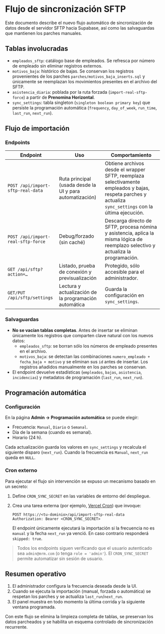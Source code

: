 # Flujo de sincronización SFTP

Este documento describe el nuevo flujo automático de sincronización de datos desde el servidor SFTP hacia Supabase, así como las salvaguardas que mantienen los parches manuales.

## Tablas involucradas

- `empleados_sftp`: catálogo base de empleados. Se refresca por número de empleado sin eliminar registros externos.
- `motivos_baja`: histórico de bajas. Se conservan los registros provenientes de los parches `parches/motivos_baja_inserts.sql` y únicamente se reemplazan los movimientos presentes en el archivo del SFTP.
- `asistencia_diaria`: poblada por la ruta forzada (`import-real-sftp-force`) a partir de **Prenomina Horizontal**.
- `sync_settings`: tabla singleton (`singleton boolean primary key`) que persiste la programación automática (`frequency`, `day_of_week`, `run_time`, `last_run`, `next_run`).

## Flujo de importación

### Endpoints

| Endpoint | Uso | Comportamiento |
|----------|-----|----------------|
| `POST /api/import-sftp-real-data` | Ruta principal (usada desde la UI y para automatización) | Obtiene archivos desde el wrapper SFTP, reemplaza selectivamente empleados y bajas, respeta parches y actualiza `sync_settings` con la última ejecución. |
| `POST /api/import-real-sftp-force` | Debug/forzado (sin caché) | Descarga directo de SFTP, procesa nómina y asistencia, aplica la misma lógica de reemplazo selectivo y actualiza la programación. |
| `GET /api/sftp?action=…` | Listado, prueba de conexión y previsualización | Protegido, sólo accesible para el administrador. |
| `GET/PUT /api/sftp/settings` | Lectura y actualización de la programación automática | Guarda la configuración en `sync_settings`. |

### Salvaguardas

- **No se vacían tablas completas**. Antes de insertar se eliminan únicamente los registros que comparten clave natural con los nuevos datos:
  - `empleados_sftp`: se borran sólo los números de empleado presentes en el archivo.
  - `motivos_baja`: se detectan las combinaciones `numero_empleado + fecha_baja + motivo` y se eliminan sus `id` antes de insertar. Los registros añadidos manualmente en los parches se conservan.
- El endpoint devuelve estadísticas (`empleados`, `bajas`, `asistencia`, `incidencias`) y metadatos de programación (`last_run`, `next_run`).

## Programación automática

### Configuración

En la página **Admin → Programación automática** se puede elegir:

- Frecuencia: `Manual`, `Diario` o `Semanal`.
- Día de la semana (cuando es semanal).
- Horario (24 h).

Cada actualización guarda los valores en `sync_settings` y recalcula el siguiente disparo (`next_run`). Cuando la frecuencia es `Manual`, `next_run` queda en `NULL`.

### Cron externo

Para ejecutar el flujo sin intervención se expuso un mecanismo basado en un secreto:

1. Define `CRON_SYNC_SECRET` en las variables de entorno del despliegue.
2. Crea una tarea externa (por ejemplo, [Vercel Cron](https://vercel.com/docs/cron-jobs)) que invoque:

   ```http
   POST https://<tu-dominio>/api/import-sftp-real-data
   Authorization: Bearer <CRON_SYNC_SECRET>
   ```

   El endpoint únicamente ejecutará la importación si la frecuencia no es `manual` y la fecha `next_run` ya venció. En caso contrario responderá `skipped: true`.

> Todos los endpoints siguen verificando que el usuario autenticado sea `admin@mrm.com` (o tenga `role = 'admin'`). El `CRON_SYNC_SECRET` permite automatizar sin sesión de usuario.

## Resumen operativo

1. El administrador configura la frecuencia deseada desde la UI.
2. Cuando se ejecuta la importación (manual, forzada o automática) se respetan los parches y se actualiza `last_run`/`next_run`.
3. El panel muestra en todo momento la última corrida y la siguiente ventana programada.

Con este flujo se elimina la limpieza completa de tablas, se preservan los datos parcheados y se habilita un esquema controlado de sincronización recurrente.
